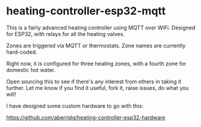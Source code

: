 # heating-controller-esp32-mqtt

This is a fairly advanced heating controller using MQTT over WiFi. Designed for ESP32, with relays for all the heating valves.

Zones are triggered via MQTT or thermostats. Zone names are currently hard-coded.

Right now, it is configured for three heating zones, with a fourth zone for domestic hot water.

Open sourcing this to see if there's any interest from others in taking it further. Let me know if you find it useful, fork it, raise issues, do what you will!

I have designed some custom hardware to go with this:

https://github.com/aberridg/heating-controller-esp32-hardware


